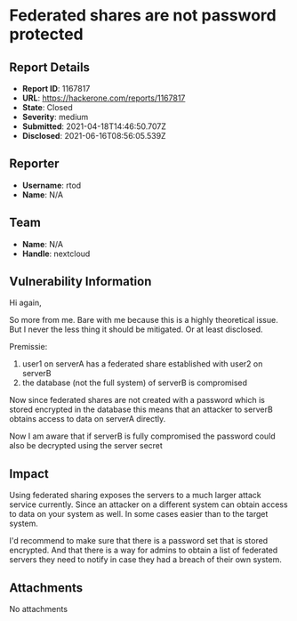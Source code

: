 # Federated shares are not password protected

## Report Details
- **Report ID**: 1167817
- **URL**: https://hackerone.com/reports/1167817
- **State**: Closed
- **Severity**: medium
- **Submitted**: 2021-04-18T14:46:50.707Z
- **Disclosed**: 2021-06-16T08:56:05.539Z

## Reporter
- **Username**: rtod
- **Name**: N/A

## Team
- **Name**: N/A
- **Handle**: nextcloud

## Vulnerability Information
Hi again,

So more from me.
Bare with me because this is a highly theoretical issue. But I never the less thing it should be mitigated. Or at least disclosed.

Premissie:
1. user1 on serverA has a federated share established with user2 on serverB
2. the database (not the full system) of serverB is compromised

Now since federated shares are not created with a password which is stored encrypted in the database this means that an attacker to serverB obtains access to data on serverA directly.

Now I am aware that if serverB is fully compromised the password could also be decrypted using the server secret

## Impact

Using federated sharing exposes the servers to a much larger attack service currently. Since an attacker on a different system can obtain access to data on your system as well. In some cases easier than to the target system.

I'd recommend to make sure that there is a password set that is stored encrypted. And that there is a way for admins to obtain a list of federated servers they need to notify in case they had a breach of their own system.

## Attachments
No attachments
